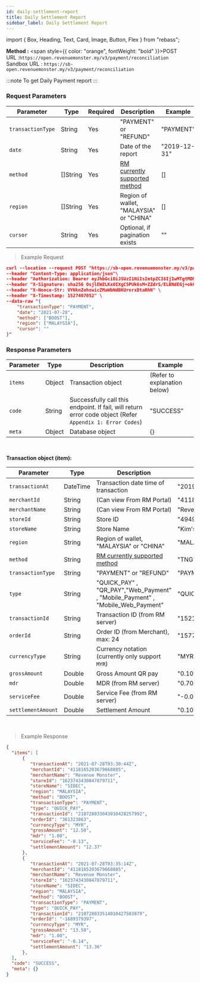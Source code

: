 ```yaml
---
id: daily-settlement-report
title: Daily Settlement Report
sidebar_label: Daily Settlement Report
---
```


import { Box, Heading, Text, Card, Image, Button, Flex } from "rebass";

**Method :** <span style={{ color: "orange", fontWeight: "bold" }}>POST</span><br/>
URL :`https://open.revenuemonster.my/v3/payment/reconciliation`<br/>
Sandbox URL : `https://sb-open.revenuemonster.my/v3/payment/reconciliation`

:::note
To get Daily Payment report
:::

### Request Parameters

| Parameter         | Type     | Required | Description                                            | Example      |
| ----------------- | -------- | -------- | ------------------------------------------------------ | ------------ |
| `transactionType` | String   | Yes      | "PAYMENT" or "REFUND"                                  | "PAYMENT"    |
| `date`            | String   | Yes      | Date of the report                                     | "2019-12-31" |
| `method`          | []String | Yes      | [RM currently supported method](../payment-method.mdx) | []           |
| `region`          | []String | Yes      | Region of wallet, "MALAYSIA" or "CHINA"                | []           |
| `cursor`          | String   | Yes      | Optional, if pagination exists                         | ""           |

> Example Request

```json
curl --location --request POST "https://sb-open.revenuemonster.my/v3/payment/reconciliation" \
--header "Content-Type: application/json"\
--header "Authorization: Bearer eyJhbGciOiJSUzI1NiIsImtpZCI6IjIwMTgtMDMtMTMiLCJ0eXAiOiJKV1QifQ.eyJhdWQiOlsiKiJdLCJleHAiOjE1MjE2MjkyNTYsImlhdCI6MTUyMTYyMjA1NywiaXNzIjoiaHR0cHM6Ly9zYi1vYXV0aC5yZXZlbnVlbW9uc3Rlci5teSIsImp0aSI6IkVod0tFRTlCZFhSb1FXTmpaWE56Vkc5clpXNFF5cmYza3EzTDY4QnoiLCJuYmYiOjE1MjE2MjIwNTcsInN1YiI6IkVoUUtDRTFsY21Ob1lXNTBFSlhWemQzd3JhcVRPUklRQ2dSVmMyVnlFSXlKcUl6dnlNUFZjUSJ9.dJknY9MZHLNrKx1p7gZxS0_oA3uXLWplDU1r1dpwxIbmdB6yw4tQBTXKlWArDfKLlBDn6v22_gT5Px7sdCMj7e5M9eRoJoMnoPnslgYpmJJ5kjqAbKU7dUxKb1OzFLrvmtSK9r-FRLVtMFHioWYpwgSvSPBgZ6lAYkUyDzH7aKadFYtQcBuJR0hlq2CXtP0mzbHOeu2q6giONf3E5-XqS8lLRtuHPAbJ7_YFwo0Oe2zc6h05IOocmx_NvBVPfDBnuygTU063h70Q987MYeGDV_Os4N6N_I4b-GoHprEPtmntB1RJPrFrY28hvvoUfDHXHZVXT1GlrsozrkWV4EjbTw" \
--header "X-Signature: sha256 OsjlEWZLKx0IXgC5PUk6sM+ZZdrS/ELBNdEGj+okOhVAwo/i+GK91CwEmIbLko+p0Vbs8Ph+iBQG/3DyS7kHug=="\
--header "X-Nonce-Str: VYNknZohxwicZMaWbNdBKUrnrxDtaRhN" \
--header "X-Timestamp: 1527407052" \
--data-raw "{
	"transactionType": "PAYMENT",
    "date": "2021-07-28",
    "method": ["BOOST"],
    "region": ["MALAYSIA"],
    "cursor": ""
}"
```

### Response Parameters

| Parameter | Type   | Description                                                                                               | Example                      |
| --------- | ------ | --------------------------------------------------------------------------------------------------------- | ---------------------------- |
| `items`   | Object | Transaction object                                                                                        | (Refer to explanation below) |
| `code`    | String | Successfully call this endpoint. If fail, will return error code object (Refer `Appendix 1: Error Codes`) | "SUCCESS"                    |
| `meta`    | Object | Database object                                                                                           | {}                           |

<br/>

<strong>Transaction object (item):</strong>

| Parameter          | Type     | Description                                                                    | Example                    |
| ------------------ | -------- | ------------------------------------------------------------------------------ | -------------------------- |
| `transactionAt`    | DateTime | Transaction date time of transaction                                           | "2019-12-31T07:00:10Z"     |
| `merchantId`       | String   | (Can view From RM Portal)                                                      | "4118165203679668885"      |
| `merchantName`     | String   | (Can view From RM Portal)                                                      | "Revenue Monster Sdn Bhd"  |
| `storeId`          | String   | Store ID                                                                       | "4949529109748431621"      |
| `storeName`        | String   | Store Name                                                                     | "Kim's Food Corner"        |
| `region`           | String   | Region of wallet, "MALAYSIA" or "CHINA"                                        | "MALAYSIA"                 |
| `method`           | String   | [RM currently supported method](../payment-method.mdx)                         | "TNG"                      |
| `transactionType`  | String   | "PAYMENT" or "REFUND"                                                          | "PAYMENT"                  |
| `type`             | String   | "QUICK_PAY" , "QR_PAY","Web_Payment" , "Mobile_Payment" , "Mobile_Web_Payment" | "QUICK_PAY"                |
| `transactionId`    | String   | Transaction ID (from RM server)                                                | "152161448229438994"       |
| `orderId`          | String   | Order ID (from Merchant), max: 24                                              | "1577775608765190100M6010" |
| `currencyType`     | String   | Currency notation (currently only support `MYR`)                               | "MYR"                      |
| `grossAmount`      | Double   | Gross Amount QR pay                                                            | "0.10"                     |
| `mdr`              | Double   | MDR (from RM server)                                                           | "0.70"                     |
| `serviceFee`       | Double   | Service Fee (from RM server)                                                   | "-0.00"                    |
| `settlementAmount` | Double   | Settlement Amount                                                              | "0.10"                     |

<br/>

> Example Response

```json
{
  "items": [
      {
         "transactionAt": "2021-07-28T03:30:44Z",
         "merchantId": "4118165203679668885",
         "merchantName": "Revenue Monster",
         "storeId": "1623743430847879711",
         "storeName": "SIDEC",
         "region": "MALAYSIA",
         "method": "BOOST",
         "transactionType": "PAYMENT",
         "type": "QUICK_PAY",
         "transactionId": "210728033043010428257992",
         "orderId": "361323863",
         "currencyType": "MYR",
         "grossAmount": "12.50",
         "mdr": "1.00",
         "serviceFee": "-0.13",
         "settlementAmount": "12.37"
      },
      {
         "transactionAt": "2021-07-28T03:35:14Z",
         "merchantId": "4118165203679668885",
         "merchantName": "Revenue Monster",
         "storeId": "1623743430847879711",
         "storeName": "SIDEC",
         "region": "MALAYSIA",
         "method": "BOOST",
         "transactionType": "PAYMENT",
         "type": "QUICK_PAY",
         "transactionId": "210728033514010427503879",
         "orderId": "-1689379397",
         "currencyType": "MYR",
         "grossAmount": "13.50",
         "mdr": "1.00",
         "serviceFee": "-0.14",
         "settlementAmount": "13.36"
      },
  ],
  "code": "SUCCESS",
  "meta": {}
}
```
